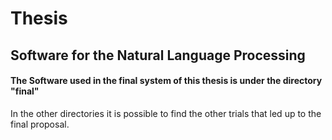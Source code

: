# Thesis
## Software for the Natural Language Processing

#### The Software used in the final system of this thesis is under the directory **"final"**

In the other directories it is possible to find the other trials that led up to the final proposal.
